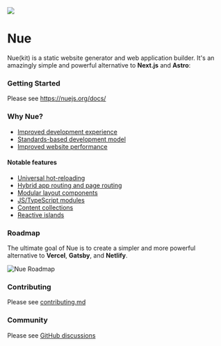 
<a href="https://nuejs.org">
  <img src="https://nuejs.org/img/nue-banner-big.png">
</a>

# Nue
Nue(kit) is a static website generator and web application builder. It's an amazingly simple and powerful alternative to **Next.js** and **Astro**:


### Getting Started

Please see https://nuejs.org/docs/


### Why Nue?

- [Improved development experience](https://nuejs.org/docs/why-nue/developer-experience.html)
- [Standards-based development model](https://nuejs.org/docs/why-nue/closer-to-standards.html)
- [Improved website performance](https://nuejs.org/docs/why-nue/website-performance.html)

#### Notable features

- [Universal hot-reloading](https://nuejs.org/docs/concepts/universal-hot-reloading.html)
- [Hybrid app routing and page routing](https://nuejs.org/docs/concepts/client-side-navigation.html)
- [Modular layout components](https://nuejs.org/docs/concepts/layout-components.html)
- [JS/TypeScript modules](https://nuejs.org/docs/concepts/js-modules.html)
- [Content collections](https://nuejs.org/docs/concepts/content-collections.html)
- [Reactive islands](https://nuejs.org/docs/concepts/reactive-islands.html)


### Roadmap
The ultimate goal of Nue is to create a simpler and more powerful alternative to **Vercel**, **Gatsby**, and **Netlify**.

![Nue Roadmap](https://nuejs.org/img/roadmap3-big.png)


### Contributing

Please see [contributing.md](/CONTRIBUTING.md)


### Community

Please see [GitHub discussions](https://github.com/nuejs/nue/discussions)

